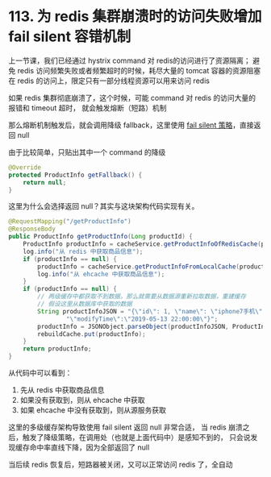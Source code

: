 # 113. 为 redis 集群崩溃时的访问失败增加 fail silent 容错机制
上一节课，我们已经通过 hystrix command 对 redis的访问进行了资源隔离；
避免 redis 访问频繁失败或者频繁超时的时候，耗尽大量的 tomcat 容器的资源阻塞在 redis 的访问上，限定只有一部分线程资源可以用来访问 redis

如果 redis 集群彻底崩溃了，这个时候，可能 command 对 redis 的访问大量的报错和 timeout 超时，
就会触发熔断（短路）机制

那么熔断机制触发后，就会调用降级 fallback，这里使用 [fail silent 策略](./hystrix/101.md#fail-silent)，直接返回 null

由于比较简单，只贴出其中一个 command 的降级

```java
@Override
protected ProductInfo getFallback() {
    return null;
}
```

这里为什么会选择返回 null？其实与这块架构代码实现有关。

```java
@RequestMapping("/getProductInfo")
@ResponseBody
public ProductInfo getProductInfo(Long productId) {
    ProductInfo productInfo = cacheService.getProductInfoOfRedisCache(productId);
    log.info("从 redis 中获取商品信息");
    if (productInfo == null) {
        productInfo = cacheService.getProductInfoFromLocalCache(productId);
        log.info("从 ehcache 中获取商品信息");
    }
    if (productInfo == null) {
        // 两级缓存中都获取不到数据，那么就需要从数据源重新拉取数据，重建缓存
        // 假设这里从数据库中获取的数据
        String productInfoJSON = "{\"id\": 1, \"name\": \"iphone7手机\", \"price\": 5599, \"pictureList\":\"a.jpg,b.jpg\", \"specification\": \"iphone7的规格\", \"service\": \"iphone7的售后服务\", \"color\": \"红色,白色,黑色\", \"size\": \"5.5\", \"shopId\": 1," +
                "\"modifyTime\":\"2019-05-13 22:00:00\"}";
        productInfo = JSONObject.parseObject(productInfoJSON, ProductInfo.class);
        rebuildCache.put(productInfo);
    }
    return productInfo;
}
```

从代码中可以看到：

1. 先从 redis 中获取商品信息
2. 如果没有获取到，则从 ehcache 中获取
3. 如果 ehcache 中没有获取到，则从源服务获取

这里的多级缓存架构导致使用 fail silent 返回 null 非常合适，
当 redis 崩溃之后，触发了降级策略，在调用处（也就是上面代码中）是感知不到的，
只会说发现缓存命中率直线下降，因为全部返回了 null

当后续 redis 恢复后，短路器被关闭，又可以正常访问 redis 了，全自动


<iframe  height="500px" width="100%" frameborder=0 allowfullscreen="true" :src="$withBase('/ads.html')"></iframe>